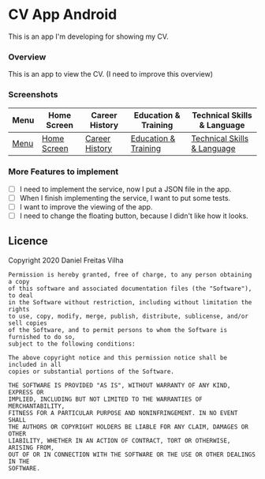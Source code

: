 # CV App Android
This is an app I'm developing for showing my CV.

### Overview
This is an app to view the CV. (I need to improve this overview)

### Screenshots
Menu | Home Screen | Career History | Education & Training | Technical Skills & Language
--- | --- | --- | --- | ---
[Menu](images/Screenshot_1592909869.png) | [Home Screen](images/Screenshot_1592909874.png) | [Career History](images/Screenshot_1592909884.png) | [Education & Training](images/Screenshot_1592909895.png) | [Technical Skills & Language](images/Screenshot_1592909955.png)

### More Features to implement
- [ ] I need to implement the service, now I put a JSON file in the app.
- [ ] When I finish implementing the service, I want to put some tests.
- [ ] I want to improve the viewing of the app.
- [ ] I need to change the floating button, because I didn't like how it looks.

## Licence
Copyright 2020 Daniel Freitas Vilha
```
Permission is hereby granted, free of charge, to any person obtaining a copy
of this software and associated documentation files (the "Software"), to deal
in the Software without restriction, including without limitation the rights
to use, copy, modify, merge, publish, distribute, sublicense, and/or sell copies
of the Software, and to permit persons to whom the Software is furnished to do so,
subject to the following conditions:

The above copyright notice and this permission notice shall be included in all
copies or substantial portions of the Software.

THE SOFTWARE IS PROVIDED "AS IS", WITHOUT WARRANTY OF ANY KIND, EXPRESS OR
IMPLIED, INCLUDING BUT NOT LIMITED TO THE WARRANTIES OF MERCHANTABILITY,
FITNESS FOR A PARTICULAR PURPOSE AND NONINFRINGEMENT. IN NO EVENT SHALL
THE AUTHORS OR COPYRIGHT HOLDERS BE LIABLE FOR ANY CLAIM, DAMAGES OR OTHER
LIABILITY, WHETHER IN AN ACTION OF CONTRACT, TORT OR OTHERWISE, ARISING FROM,
OUT OF OR IN CONNECTION WITH THE SOFTWARE OR THE USE OR OTHER DEALINGS IN THE
SOFTWARE.
```
